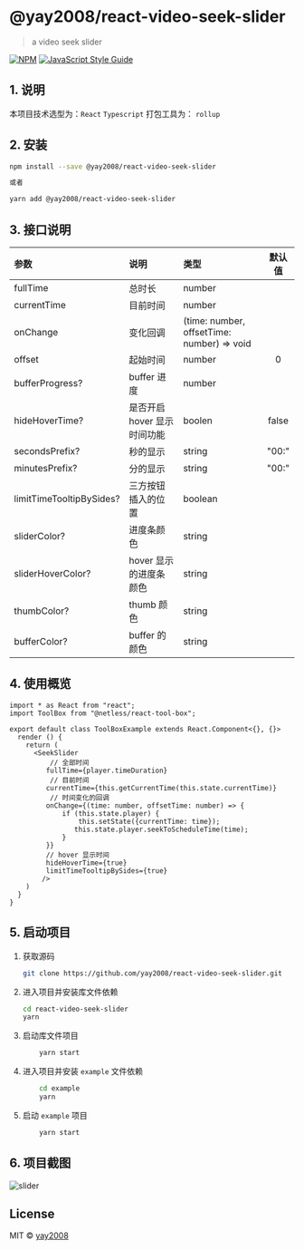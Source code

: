 # @yay2008/react-video-seek-slider

> a video seek slider

[![NPM](https://img.shields.io/npm/v/@yay2008/react-video-seek-slider.svg)](https://www.npmjs.com/package/@yay2008/react-video-seek-slider) [![JavaScript Style Guide](https://img.shields.io/badge/code_style-standard-brightgreen.svg)](https://standardjs.com)



## 1. 说明

本项目技术选型为：`React` `Typescript`
打包工具为： `rollup`  



## 2. 安装

```bash
npm install --save @yay2008/react-video-seek-slider

或者

yarn add @yay2008/react-video-seek-slider
```



## 3. 接口说明

| 参数                       | 说明               | 类型                                         | 默认值 |
| :------------------------- | :----------------- | :------------------------------------------- | :----: |
| fullTime                | 总时长    | number                                  |        |
| currentTime             | 目前时间 | number |        |
| onChange | 变化回调 | (time: number, offsetTime: number) => void |        |
| offset | 起始时间 | number | 0 |
| bufferProgress? | buffer 进度 | number          |        |
| hideHoverTime? | 是否开启 hover 显示时间功能 | boolen         | false |
| secondsPrefix? | 秒的显示 | string         | "00:" |
| minutesPrefix? | 分的显示 | string          | "00:" |
| limitTimeTooltipBySides? | 三方按钮插入的位置 | boolean         |        |
| sliderColor? | 进度条颜色 | string          |        |
| sliderHoverColor? | hover 显示的进度条颜色 | string          |        |
| thumbColor? | thumb 颜色 | string          |        |
| bufferColor? | buffer 的颜色 | string          |        |



## 4. 使用概览

```tsx
import * as React from "react";
import ToolBox from "@netless/react-tool-box";

export default class ToolBoxExample extends React.Component<{}, {}> 
  render () {
    return (
      <SeekSlider
          // 全部时间
         fullTime={player.timeDuration}
          // 目前时间
         currentTime={this.getCurrentTime(this.state.currentTime)}
          // 时间变化的回调
         onChange={(time: number, offsetTime: number) => {
             if (this.state.player) {
                 this.setState({currentTime: time});
                this.state.player.seekToScheduleTime(time);
             }
         }}
         // hover 显示时间
         hideHoverTime={true}
         limitTimeTooltipBySides={true}
        />
    )
  }
}
```

## 5. 启动项目

1. 获取源码

    ```bash
    git clone https://github.com/yay2008/react-video-seek-slider.git
    ```

2. 进入项目并安装库文件依赖

    ```bash
    cd react-video-seek-slider
    yarn
    ```

3. 启动库文件项目

    ```bash
        yarn start
    ```

4. 进入项目并安装 `example` 文件依赖

    ```bash
        cd example
        yarn
    ```

5. 启动 `example` 项目

    ```bash
        yarn start
    ```

## 6. 项目截图

![slider](https://ohuuyffq2.qnssl.com/WeChat9c5904e21b183e907841753055f7d650.png)

## License

MIT © [yay2008](https://github.com/yay2008)
